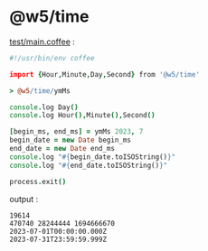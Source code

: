 [‼️]: ✏️README.mdt

# @w5/time

[test/main.coffee](./test/main.coffee) :

```coffee
#!/usr/bin/env coffee

import {Hour,Minute,Day,Second} from '@w5/time'

> @w5/time/ymMs

console.log Day()
console.log Hour(),Minute(),Second()

[begin_ms, end_ms] = ymMs 2023, 7
begin_date = new Date begin_ms
end_date = new Date end_ms
console.log "#{begin_date.toISOString()}"
console.log "#{end_date.toISOString()}"

process.exit()
```

output :

```
19614
470740 28244444 1694666670
2023-07-01T00:00:00.000Z
2023-07-31T23:59:59.999Z
```
